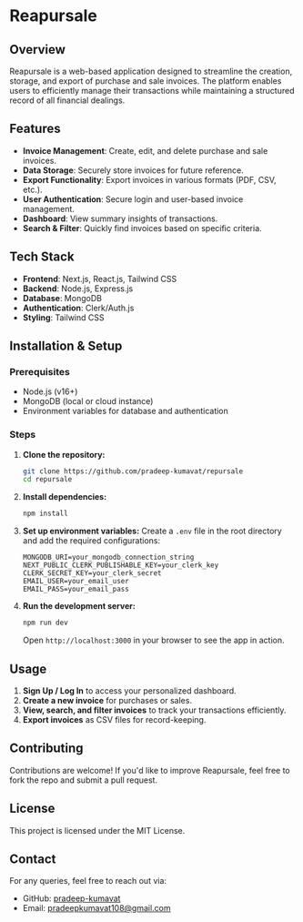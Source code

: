 # Reapursale

## Overview
Reapursale is a web-based application designed to streamline the creation, storage, and export of purchase and sale invoices. The platform enables users to efficiently manage their transactions while maintaining a structured record of all financial dealings.

## Features
- **Invoice Management**: Create, edit, and delete purchase and sale invoices.
- **Data Storage**: Securely store invoices for future reference.
- **Export Functionality**: Export invoices in various formats (PDF, CSV, etc.).
- **User Authentication**: Secure login and user-based invoice management.
- **Dashboard**: View summary insights of transactions.
- **Search & Filter**: Quickly find invoices based on specific criteria.

## Tech Stack
- **Frontend**: Next.js, React.js, Tailwind CSS
- **Backend**: Node.js, Express.js
- **Database**: MongoDB
- **Authentication**: Clerk/Auth.js
- **Styling**: Tailwind CSS

## Installation & Setup
### Prerequisites
- Node.js (v16+)
- MongoDB (local or cloud instance)
- Environment variables for database and authentication

### Steps
1. **Clone the repository:**
   ```bash
   git clone https://github.com/pradeep-kumavat/repursale
   cd repursale
   ```

2. **Install dependencies:**
   ```bash
   npm install
   ```

3. **Set up environment variables:**
   Create a `.env` file in the root directory and add the required configurations:
   ```env
   MONGODB_URI=your_mongodb_connection_string
   NEXT_PUBLIC_CLERK_PUBLISHABLE_KEY=your_clerk_key
   CLERK_SECRET_KEY=your_clerk_secret
   EMAIL_USER=your_email_user
   EMAIL_PASS=your_email_pass
   ```

4. **Run the development server:**
   ```bash
   npm run dev
   ```
   Open `http://localhost:3000` in your browser to see the app in action.

## Usage
1. **Sign Up / Log In** to access your personalized dashboard.
2. **Create a new invoice** for purchases or sales.
3. **View, search, and filter invoices** to track your transactions efficiently.
4. **Export invoices** as CSV files for record-keeping.

## Contributing
Contributions are welcome! If you'd like to improve Reapursale, feel free to fork the repo and submit a pull request.

## License
This project is licensed under the MIT License.

## Contact
For any queries, feel free to reach out via:
- GitHub: [pradeep-kumavat](https://github.com/pradeep-kumavat)
- Email: pradeepkumavat108@gmail.com

